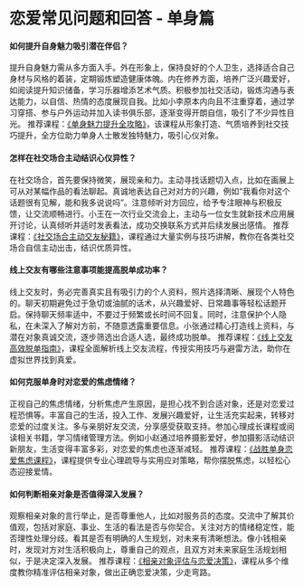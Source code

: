 # 恋爱常见问题和回答 - 单身篇
#### 如何提升自身魅力吸引潜在伴侣？
提升自身魅力需从多方面入手。外在形象上，保持良好的个人卫生，选择适合自己身材与风格的着装，定期锻炼塑造健康体魄。内在修养方面，培养广泛兴趣爱好，如阅读提升知识储备，学习乐器增添艺术气质。积极参加社交活动，锻炼沟通与表达能力，以自信、热情的态度展现自我。比如小李原本内向且不注重穿着，通过学习穿搭、参与户外运动并加入读书俱乐部，逐渐变得开朗自信，吸引了不少异性目光。
推荐课程：[《单身魅力提升全攻略》](https://blog.fivk.cn)，该课程从形象打造、气质培养到社交技巧提升，全方位助力单身人士散发独特魅力，吸引心仪对象。

#### 怎样在社交场合主动结识心仪异性？
在社交场合，首先要保持微笑，展现亲和力。主动寻找话题切入点，比如在画展上可从对某幅作品的看法聊起。真诚地表达自己对对方的兴趣，例如“我看你对这个话题很有见解，能和我多说说吗”。注意倾听对方回应，给予专注眼神与积极反馈，让交流顺畅进行。小王在一次行业交流会上，主动与一位女生就新技术应用展开讨论，认真倾听并适时发表看法，成功交换联系方式并后续发展出感情。
推荐课程：[《社交场合主动交友秘籍》](https://blog.fivk.cn)，课程通过大量实例与技巧讲解，教你在各类社交场合自信主动出击，结识优质异性。

#### 线上交友有哪些注意事项能提高脱单成功率？
线上交友时，务必完善真实且有吸引力的个人资料，照片选择清晰、展现个人特色的。聊天初期避免过于急切或油腻的话术，从兴趣爱好、日常趣事等轻松话题开启。保持聊天频率适中，不要过于频繁或长时间不回复。同时，注意保护个人隐私，在未深入了解对方前，不随意透露重要信息。小张通过精心打造线上资料，与潜在对象真诚交流，逐步筛选出合适人选，最终成功脱单。
推荐课程：[《线上交友高效脱单指南》](https://blog.fivk.cn)，课程全面解析线上交友流程，传授实用技巧与避雷方法，助你在虚拟世界找到真爱。

#### 如何克服单身时对恋爱的焦虑情绪？
正视自己的焦虑情绪，分析焦虑产生原因，是担心找不到合适对象，还是对恋爱过程恐惧等。丰富自己的生活，投入工作、发展兴趣爱好，让生活充实起来，转移对恋爱的过度关注。多与亲朋好友交流，分享感受获取支持。参加心理成长课程或阅读相关书籍，学习情绪管理方法。例如小赵通过培养摄影爱好，参加摄影活动结识新朋友，生活变得丰富多彩，对恋爱的焦虑也逐渐减轻。
推荐课程：[《战胜单身恋爱焦虑课程》](https://blog.fivk.cn)，课程提供专业心理疏导与实用应对策略，帮你摆脱焦虑，以轻松心态迎接爱情。

#### 如何判断相亲对象是否值得深入发展？
观察相亲对象的言行举止，是否尊重他人，比如对服务员的态度。交流中了解其价值观，包括对家庭、事业、生活的看法是否与你契合。关注对方的情绪稳定性，能否理性处理分歧。看其是否有明确的人生规划，对未来有清晰想法。像小钱相亲时，发现对方对生活积极向上，尊重自己的观点，且双方对未来家庭生活规划相似，于是决定深入发展。
推荐课程：[《相亲对象评估与恋爱决策》](https://blog.fivk.cn)，课程从多个维度教你精准评估相亲对象，做出正确恋爱决策，少走弯路。
